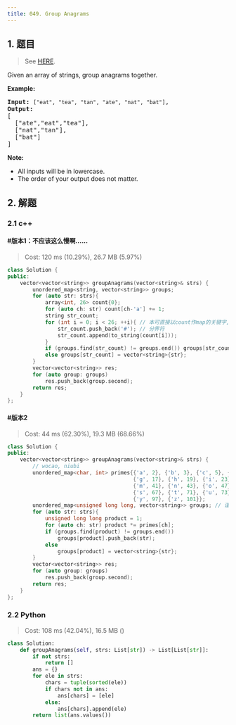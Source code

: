 ```yaml
---
title: 049. Group Anagrams
---
```


## 1. 题目

> See [HERE](https://leetcode.com/problems/group-anagrams/).

<div><p>Given an array of strings, group anagrams together.</p>

<p><strong>Example:</strong></p>

<pre><strong>Input:</strong> <code>["eat", "tea", "tan", "ate", "nat", "bat"]</code>,
<strong>Output:</strong>
[
  ["ate","eat","tea"],
  ["nat","tan"],
  ["bat"]
]</pre>

<p><strong>Note:</strong></p>

<ul>
	<li>All inputs will be in lowercase.</li>
	<li>The order of your output does not&nbsp;matter.</li>
</ul>
</div>

## 2. 解题

### 2.1 c++

#### #版本1：不应该这么慢啊......

> Cost: 120 ms (10.29%), 26.7 MB (5.97%)

```cpp
class Solution {
public:
    vector<vector<string>> groupAnagrams(vector<string>& strs) {
        unordered_map<string, vector<string>> groups;
        for (auto str: strs){
            array<int, 26> count{0};
            for (auto ch: str) count[ch-'a'] += 1;
            string str_count;
            for (int i = 0; i < 26; ++i){ // 本可直接以count作map的关键字, 然array无法成为key, 故有此步
                str_count.push_back('#'); // 分界符
                str_count.append(to_string(count[i]));
            }
            if (groups.find(str_count) != groups.end()) groups[str_count].push_back(str);
            else groups[str_count] = vector<string>{str};
        }
        vector<vector<string>> res;
        for (auto group: groups)
            res.push_back(group.second);
        return res;
    }
};
```

#### #版本2

> Cost: 44 ms (62.30%), 19.3 MB (68.66%)

```cpp
class Solution {
public:
    vector<vector<string>> groupAnagrams(vector<string>& strs) {
        // wocao, niubi
        unordered_map<char, int> primes{{'a', 2}, {'b', 3}, {'c', 5}, {'d', 7}, {'e', 11}, {'f', 13},
                                        {'g', 17}, {'h', 19}, {'i', 23}, {'j', 29}, {'k', 31}, {'l', 37},
                                        {'m', 41}, {'n', 43}, {'o', 47}, {'p', 53}, {'q', 59}, {'r', 61}, 
                                        {'s', 67}, {'t', 71}, {'u', 73}, {'v', 79}, {'w', 83}, {'x', 89}, 
                                        {'y', 97}, {'z', 101}};
        unordered_map<unsigned long long, vector<string>> groups; // 谨防溢出而用了unsigned long long
        for (auto str: strs){
            unsigned long long product = 1;
            for (auto ch: str) product *= primes[ch];
            if (groups.find(product) != groups.end())
                groups[product].push_back(str);
            else
                groups[product] = vector<string>{str};
        }
        vector<vector<string>> res;
        for (auto group: groups)
            res.push_back(group.second);
        return res;
    }
};
```

### 2.2 Python

> Cost: 108 ms (42.04%), 16.5 MB ()

```python
class Solution:
    def groupAnagrams(self, strs: List[str]) -> List[List[str]]:
        if not strs:
            return []
        ans = {}
        for ele in strs:
            chars = tuple(sorted(ele))
            if chars not in ans:
                ans[chars] = [ele]
            else:
                ans[chars].append(ele)
        return list(ans.values())
```
